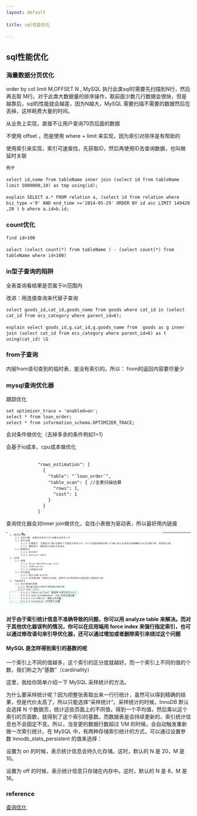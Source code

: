 ```yaml
---
layout: default

title: sql性能优化

---
```


## sql性能优化

### 海量数据分页优化

order by col limit M,OFFSET N , MySQL 执行此类sql时需要先扫描到N行，然后再去取 M行。对于此类大数据量的排序操作，取前面少数几行数据会很快，但是越靠后，sql的性能就会越差，因为N越大，MySQL 需要扫描不需要的数据然后在丢掉，这样耗费大量的时间。


从业务上实现，直接不让用户查询70页后面的数据

不使用 offset ，而是使用 where + limit 来实现，因为索引对排序是有帮助的

使用索引来实现，索引可速查找，先获取ID，然后再使用ID去查询数据，也叫做 延时关联

	例子
	
	select id,name from tableName inner join (select id from tableName limit 5000000,10) as tmp using(id);
	
	explain SELECT a.* FROM relation a, (select id from relation where biz_type ='0' AND end_time >='2014-05-29' ORDER BY id asc LIMIT 149420 ,20 ) b where a.id=b.id;

### count优化 
	find id>100
	 
	select (select count(*) from tableName ) - (select count(*) from tableName where id<100)

### in型子查询的陷阱

全表查询看结果是否属于in范围内

改进：用连接查询来代替子查询

	select goods_id,cat_id,goods_name from goods where cat_id in (select 
	cat_id from ecs_category where parent_id=6);
	
	explain select goods_id,g.cat_id,g.goods_name from  goods as g inner join (select cat_id from ecs_category where parent_id=6) as t using(cat_id) \G

### from子查询
内层from语句查到的临时表，是没有索引的。所以： from的返回内容要尽量少

### mysql查询优化器
跟踪优化
```
set optimizer_trace = 'enabled=on';
select * from loan_order;
select * from information_schema.OPTIMIZER_TRACE;
```

会对条件做优化（去掉多余的条件例如1=1）

会基于io成本、cpu成本做优化

```

            "rows_estimation": [
              {
                "table": "`loan_order`",
                "table_scan": { //全表扫描估算
                  "rows": 1,
                  "cost": 1
                }
              }
            ]
```
查询优化器会对inner join做优化，会找小表做为驱动表，所以最好用内链接

![](https://github.com/garydai/garydai.github.com/raw/master/_posts/pic/mysql.png)

**对于由于索引统计信息不准确导致的问题，你可以用 analyze table 来解决。而对于其他优化器误判的情况，你可以在应用端用 force index 来强行指定索引，也可以通过修改语句来引导优化器，还可以通过增加或者删除索引来绕过这个问题**

#### MySQL 是怎样得到索引的基数的呢

一个索引上不同的值越多，这个索引的区分度就越好。而一个索引上不同的值的个数，我们称之为“基数”（cardinality）

这里，我给你简单介绍一下 MySQL 采样统计的方法。

为什么要采样统计呢？因为把整张表取出来一行行统计，虽然可以得到精确的结果，但是代价太高了，所以只能选择“采样统计”。采样统计的时候，InnoDB 默认会选择 N 个数据页，统计这些页面上的不同值，得到一个平均值，然后乘以这个索引的页面数，就得到了这个索引的基数。而数据表是会持续更新的，索引统计信息也不会固定不变。所以，当变更的数据行数超过 1/M 的时候，会自动触发重新做一次索引统计。在 MySQL 中，有两种存储索引统计的方式，可以通过设置参数 innodb_stats_persistent 的值来选择：

设置为 on 的时候，表示统计信息会持久化存储。这时，默认的 N 是 20，M 是 10。

设置为 off 的时候，表示统计信息只存储在内存中。这时，默认的 N 是 8，M 是 16。

### reference

[查询优化](https://github.com/garydai/garydai.github.com/raw/master/_posts/pic/查询优化.pdf "查询优化")